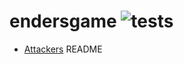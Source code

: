 # endersgame ![tests](https://github.com/microprediction/endersgame/workflows/endersgame/tests.svg)



- [Attackers](https://github.com/microprediction/endersgame/tree/main/endersgame/attackers) README
